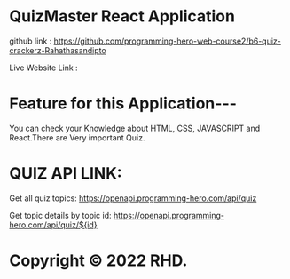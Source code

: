 # QuizMaster React Application
github link : https://github.com/programming-hero-web-course2/b6-quiz-crackerz-Rahathasandipto

Live Website Link : 

# Feature for this Application---
You can check your Knowledge about HTML, CSS, JAVASCRIPT and React.There are Very important Quiz.

# QUIZ API LINK:
Get all quiz topics: https://openapi.programming-hero.com/api/quiz



Get topic details by topic id: https://openapi.programming-hero.com/api/quiz/${id}


# Copyright © 2022 RHD.
